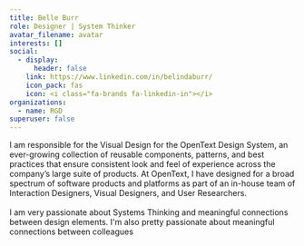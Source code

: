 ```yaml
---
title: Belle Burr
role: Designer | System Thinker
avatar_filename: avatar
interests: []
social:
  - display:
      header: false
    link: https://www.linkedin.com/in/belindaburr/
    icon_pack: fas
    icon: <i class="fa-brands fa-linkedin-in"></i>
organizations:
  - name: RGD
superuser: false
---
```

I am responsible for the Visual Design for the OpenText Design System, an ever-growing collection of reusable components, patterns, and best practices that ensure consistent look and feel of experience across the company’s large suite of products. At OpenText, I have designed for a broad spectrum of software products and platforms as part of an in-house team of Interaction Designers, Visual Designers, and User Researchers.\
\
I am very passionate about Systems Thinking and meaningful connections between design elements. I'm also pretty passionate about meaningful connections between colleagues